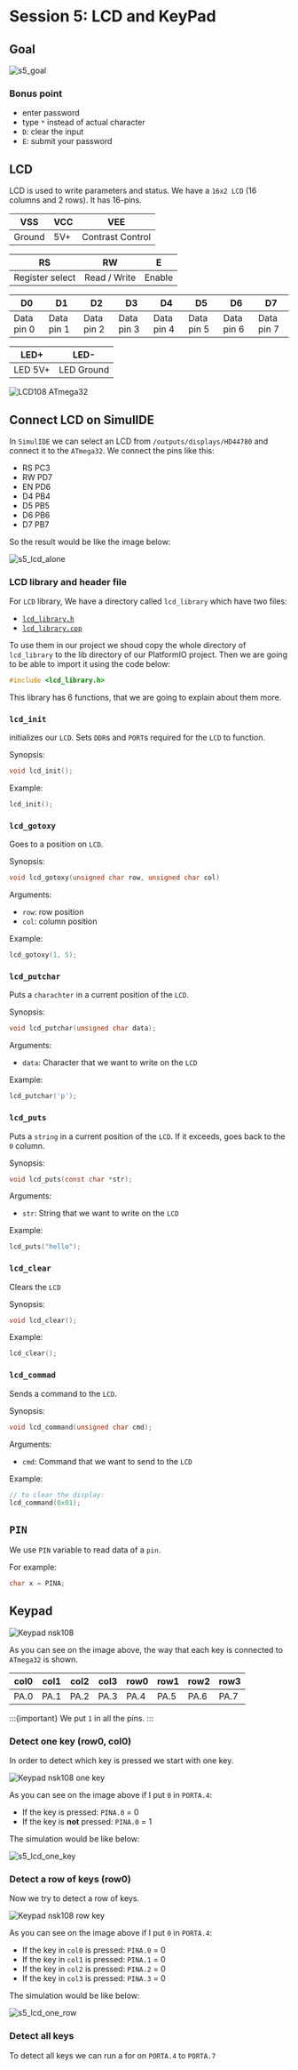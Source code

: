 # Session 5: LCD and KeyPad

## Goal

![s5_goal](figures/s5_goal.gif)

### Bonus point

* enter password
* type `*` instead of actual character
* `D`: clear the input
* `E`: submit your password

## LCD

LCD is used to write parameters and status.
We have a `16x2 LCD` (16 columns and 2 rows).
It has 16-pins.

| VSS    | VCC | VEE              |
| ------ | --- | ---------------- |
| Ground | 5V+ | Contrast Control |

| RS              | RW           | E      |
| --------------- | ------------ | ------ |
| Register select | Read / Write | Enable |

| D0         | D1         | D2         | D3         | D4         | D5         | D6         | D7         |
| ---------- | ---------- | ---------- | ---------- | ---------- | ---------- | ---------- | ---------- |
| Data pin 0 | Data pin 1 | Data pin 2 | Data pin 3 | Data pin 4 | Data pin 5 | Data pin 6 | Data pin 7 |

| LED+    | LED-       |
| ------- | ---------- |
| LED 5V+ | LED Ground |

![LCD108 ATmega32](figures/s5_lcd108_atmega32.jpg)

## Connect LCD on SimulIDE

In `SimulIDE` we can select an LCD from `/outputs/displays/HD44780` and connect it to the `ATmega32`.
We connect the pins like this:

* RS PC3
* RW PD7
* EN PD6
* D4 PB4
* D5 PB5
* D6 PB6
* D7 PB7

So the result would be like the image below:

![s5_lcd_alone](figures/s5_lcd_alone.png)

### LCD library and header file

For `LCD` library, We have a directory called `lcd_library` which have two files:

* [`lcd_library.h`](lib/lcd_library/lcd_library.h)
* [`lcd_library.cpp`](lib/lcd_library/lcd_library.cpp)

To use them in our project we shoud copy the whole directory of `lcd_library`
to the lib directory of our PlatformIO project.
Then we are going to be able to import it using the code below:

```cpp
#include <lcd_library.h>
```

This library has 6 functions, that we are going to explain about them more.

### `lcd_init`

initializes our `LCD`.
Sets `DDR`s and `PORT`s required for the `LCD` to function.

Synopsis:

```c
void lcd_init();
```

Example:

```c
lcd_init();
```

### `lcd_gotoxy`

Goes to a position on `LCD`.

Synopsis:

```c
void lcd_gotoxy(unsigned char row, unsigned char col)
```

Arguments:

* `row`: row position
* `col`: column position

Example:

```c
lcd_gotoxy(1, 5);
```

### `lcd_putchar`

Puts a `charachter` in a current position of the `LCD`.

Synopsis:

```c
void lcd_putchar(unsigned char data);
```

Arguments:

* `data`: Character that we want to write on the `LCD`

Example:

```c
lcd_putchar('p');
```

### `lcd_puts`

Puts a `string` in a current position of the `LCD`.
If it exceeds, goes back to the `0` column.

Synopsis:

```c
void lcd_puts(const char *str);
```

Arguments:

* `str`: String that we want to write on the `LCD`

Example:

```c
lcd_puts("hello");
```

### `lcd_clear`

Clears the `LCD`

Synopsis:

```cpp
void lcd_clear();
```

Example:

```cpp
lcd_clear();
```

### `lcd_commad`

Sends a command to the `LCD`.

Synopsis:

```cpp
void lcd_command(unsigned char cmd);
```

Arguments:

* `cmd`: Command that we want to send to the `LCD`

Example:

```cpp
// to clear the display:
lcd_command(0x01);
```

## `PIN`

We use `PIN` variable to read data of a `pin`.

For example:

```c
char x = PINA;
```

## Keypad

![Keypad nsk108](figures/s5_keypad_nsk108.jpg)

As you can see on the image above, the way that
each key is connected to `ATmega32` is shown.

| col0 | col1 | col2 | col3 | row0 | row1 | row2 | row3 |
| ---- | ---- | ---- | ---- | ---- | ---- | ---- | ---- |
| PA.0 | PA.1 | PA.2 | PA.3 | PA.4 | PA.5 | PA.6 | PA.7 |

:::{important}
We put `1` in all the pins.
:::

### Detect one key (row0, col0)

In order to detect which key is pressed we start with one
key.

![Keypad nsk108 one key](figures/s5_keypad_nsk108_1.jpg)

As you can see on the image above
if I put `0` in `PORTA.4`:

* If the key is pressed: `PINA.0` = 0
* If the key is **not** pressed: `PINA.0` = 1

The simulation would be like below:

![s5_lcd_one_key](figures/s5_lcd_one_key.png)

### Detect a row of keys (row0)

Now we try to detect a row of keys.

![Keypad nsk108 row key](figures/s5_keypad_nsk108_row_1.jpg)

As you can see on the image above
if I put `0` in `PORTA.4`:

* If the key in `col0` is pressed: `PINA.0` = 0
* If the key in `col1` is pressed: `PINA.1` = 0
* If the key in `col2` is pressed: `PINA.2` = 0
* If the key in `col3` is pressed: `PINA.3` = 0

The simulation would be like below:

![s5_lcd_one_row](figures/s5_lcd_one_row.png)

### Detect all keys

To detect all keys we can run a for on
`PORTA.4` to `PORTA.7`
